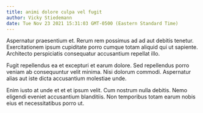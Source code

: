 ```yaml
---
title: animi dolore culpa vel fugit
author: Vicky Stiedemann
date: Tue Nov 23 2021 15:31:03 GMT-0500 (Eastern Standard Time)
---
```

Aspernatur praesentium et. Rerum rem possimus ad ad aut debitis tenetur. Exercitationem ipsum cupiditate porro cumque totam aliquid qui ut sapiente. Architecto perspiciatis consequatur accusantium repellat illo.

 Fugit repellendus ea et excepturi et earum dolore. Sed repellendus porro veniam ab consequuntur velit minima. Nisi dolorum commodi. Aspernatur alias aut iste dicta accusantium molestiae unde.

 Enim iusto at unde et et et ipsum velit. Cum nostrum nulla debitis. Nemo eligendi eveniet accusantium blanditiis. Non temporibus totam earum nobis eius et necessitatibus porro ut.
